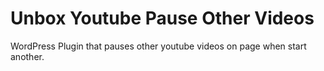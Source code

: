 # Unbox Youtube Pause Other Videos 
WordPress Plugin that pauses other youtube videos on page when start another.

